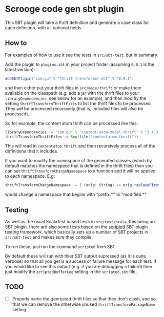 # Scrooge code gen sbt plugin

This SBT plugin will take a thrift definition and generate a case
class for each definition, with all optional fields.

## How to

For examples of how to use it see the tests in `src/sbt-test`, but in
summary:

Add the plugin to `plugins.sbt` in your project folder (assuming
`0.0.1` is the latest version):

```scala
addSbtPlugin("com.gu" % "thrift-transformer-sbt" % "0.0.1")
```

and then either put your thrift files in `src/main/thrift` or make
them available on the classpath (e.g: add a jar with the thrift files
to your `libraryDependencies`, see below for an example), and then
modifiy the setting `thriftTransformThriftFiles` to list the thrift
files to be processed. They will be processed recursively (that is,
included files will also be processed).

So for example, the content atom thrift can be processed like this:

```scala
libraryDependencies += "com.gu" % "content-atom-model-thrift" % "2.4.31"
thriftTransformThriftFiles := Seq(file("contentatom.thrift"))
```

This will read in `contentatom.thrift` and then recursively process
all of the definitions that it includes.

If you want to modify the namespace of the generated classes (which by
default matches the namespace that is defined in the thrift files)
then you can set `thriftTransformChangeNamespace` to a function and it
will be applied to each namespace. E.g:

```scala
thriftTransformChangeNamespace := { (orig: String) => orig.replaceFirst("^prefix.", "modified.") }
```

would change a namespace that begins with "prefix.\*" to "modified.\*"

## Testing

As well as the usual ScalaTest based tests in `src/test/scala`, this
being an SBT plugin, there are also some tests based on
the
[scripted](http://www.scala-sbt.org/0.13/docs/Testing-sbt-plugins.html) SBT
plugin testing framework, which basically sets up a number of SBT
projects in `src/sbt-test` and makes sure they compile.

To run these, just run the command `scripted` from SBT.

By default these will run with thier SBT output supressed (as it is
quite verbose) so that all you get is a success or failure message for
each test. If you would like to see this output (e.g. if you are
debugging a failure) then just modify the `scriptedBufferLog` setting
in the `scripted.sbt` file.

## TODO

+ [ ] Properly name the genreated thrift files so that they don't
  clash, and so that we can remove the otherwise unused
  `thriftTransformPackageName` setting
